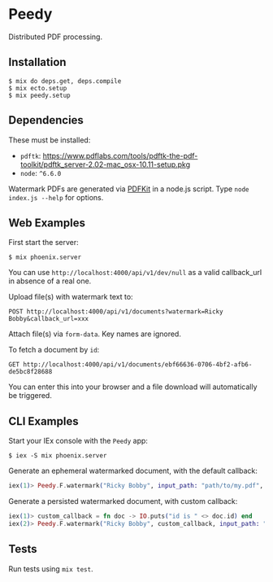 # Peedy

Distributed PDF processing.

## Installation

```
$ mix do deps.get, deps.compile
$ mix ecto.setup
$ mix peedy.setup
```

## Dependencies

These must be installed:

- `pdftk`: https://www.pdflabs.com/tools/pdftk-the-pdf-toolkit/pdftk_server-2.02-mac_osx-10.11-setup.pkg
- `node`: `^6.6.0`

Watermark PDFs are generated via [PDFKit](http://pdfkit.org/) in a node.js script. Type `node index.js --help` for options.

## Web Examples

First start the server:

```
$ mix phoenix.server
```

You can use `http://localhost:4000/api/v1/dev/null` as a valid callback_url in absence of a real one.

Upload file(s) with watermark text to:

```
POST http://localhost:4000/api/v1/documents?watermark=Ricky Bobby&callback_url=xxx
```

Attach file(s) via `form-data`. Key names are ignored.

To fetch a document by `id`:

```
GET http://localhost:4000/api/v1/documents/ebf66636-0706-4bf2-afb6-de5bc8f28688
```

You can enter this into your browser and a file download will automatically be triggered.

## CLI Examples

Start your IEx console with the `Peedy` app:

```
$ iex -S mix phoenix.server
```

Generate an ephemeral watermarked document, with the default callback:

```elixir
iex(1)> Peedy.F.watermark("Ricky Bobby", input_path: "path/to/my.pdf", ephemeral?: true)
```

Generate a persisted watermarked document, with custom callback:

```elixir
iex(1)> custom_callback = fn doc -> IO.puts("id is " <> doc.id) end
iex(2)> Peedy.F.watermark("Ricky Bobby", custom_callback, input_path: "path/to/my.pdf", ephemeral?: false)
```

## Tests

Run tests using `mix test`.
